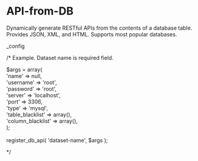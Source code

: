 # API-from-DB
Dynamically generate RESTful APIs from the contents of a database table. Provides JSON, XML, and HTML. Supports most popular databases.


_config<br>

/*
Example. Dataset name is  required field.<br>

$args = array( <br>
            'name' => null, <br>
            'username' => 'root',<br>
            'password' => 'root',<br>
            'server' => 'localhost',<br>
            'port' => 3306,<br>
            'type' => 'mysql',<br>
            'table_blacklist' => array(),<br>
            'column_blacklist' => array(),<br>
);<br>
<br>
register_db_api( 'dataset-name', $args );<br>

*/
